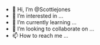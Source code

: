 - 👋 Hi, I’m @Scottiejones
- 👀 I’m interested in ...
- 🌱 I’m currently learning ...
- 💞️ I’m looking to collaborate on ...
- 📫 How to reach me ...

<!---
Scottiejones/Scottiejones is a ✨ special ✨ repository because its `README.md` (this file) appears on your GitHub profile.
You can click the Preview link to take a look at your changes.
--->
